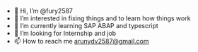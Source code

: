 - 👋 Hi, I’m @fury2587
- 👀 I’m interested in fixing things and to learn how things work
- 🌱 I’m currently learning SAP ABAP and typescript
- 💞️ I’m looking for Internship and job
- 📫 How to reach me [arunydv2587@gmail.com](url)

<!---
fury2587/fury2587 is a ✨ special ✨ repository because its `README.md` (this file) appears on your GitHub profile.
You can click the Preview link to take a look at your changes.
--->
